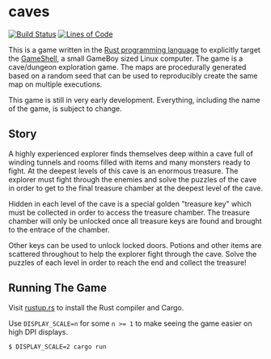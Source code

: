 # caves
[![Build Status](https://travis-ci.com/sunjay/caves.svg?branch=master)](https://travis-ci.com/sunjay/caves)
[![Lines of Code](https://tokei.rs/b1/github/sunjay/caves)](https://github.com/sunjay/caves)

This is a game written in the [Rust programming language][rust-lang] to
explicitly target the [GameShell], a small GameBoy sized Linux computer. The
game is a cave/dungeon exploration game. The maps are procedurally generated
based on a random seed that can be used to reproducibly create the same map on
multiple executions.

This game is still in very early development. Everything, including the name of
the game, is subject to change.

[rust-lang]: https://www.rust-lang.org
[GameShell]: (https://www.clockworkpi.com/)

## Story

A highly experienced explorer finds themselves deep within a cave full of
winding tunnels and rooms filled with items and many monsters ready to fight. At
the deepest levels of this cave is an enormous treasure. The explorer must fight
through the enemies and solve the puzzles of the cave in order to get to the
final treasure chamber at the deepest level of the cave.

Hidden in each level of the cave is a special golden "treasure key" which must
be collected in order to access the treasure chamber. The treasure chamber will
only be unlocked once all treasure keys are found and brought to the entrace of
the chamber.

Other keys can be used to unlock locked doors. Potions and other items are
scattered throughout to help the explorer fight through the cave. Solve the
puzzles of each level in order to reach the end and collect the treasure!

## Running The Game

Visit [rustup.rs] to install the Rust compiler and Cargo.

Use `DISPLAY_SCALE=n` for some `n >= 1` to make seeing the game easier on high
DPI displays.

```bash
$ DISPLAY_SCALE=2 cargo run
```

[rustup.rs]: https://rustup.rs/
